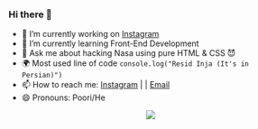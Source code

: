 ### Hi there 👋


- 🔭 I’m currently working on [Instagram](https://www.instagram.com/junior.coders/)
- 🌱 I’m currently learning Front-End Development
- 💬 Ask me about hacking Nasa using pure HTML & CSS  😈
- 🌍 Most used line of code `console.log("Resid Inja (It's in Persian)")`
- 📫 How to reach me: [Instagram](https://www.instagram.com/this.poori/) | | [Email](mailto:pooriafaramarzian@gamil.com)
- 😄 Pronouns: Poori/He

<p align="center">
  <img src="https://github-readme-stats.vercel.app/api?username=pooridev&show_icons=true&theme=dark"/> 
</p>
